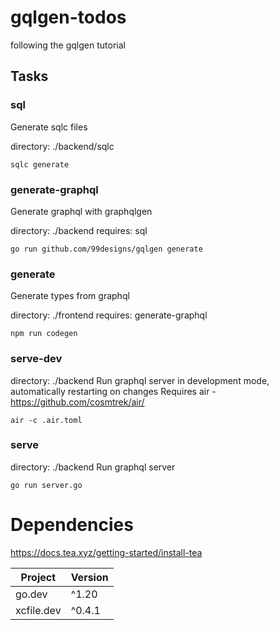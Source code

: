 # gqlgen-todos

following the gqlgen tutorial


## Tasks
### sql

Generate sqlc files


directory: ./backend/sqlc
```
sqlc generate
```

### generate-graphql

Generate graphql with graphqlgen

directory: ./backend
requires: sql
```
go run github.com/99designs/gqlgen generate
```

### generate

Generate types from graphql

directory: ./frontend
requires: generate-graphql
```
npm run codegen
```

### serve-dev

directory: ./backend
Run graphql server in development mode, automatically restarting on changes
Requires air - https://github.com/cosmtrek/air/

```
air -c .air.toml
```
### serve

directory: ./backend
Run graphql server

```
go run server.go
```


# Dependencies
https://docs.tea.xyz/getting-started/install-tea

| Project    | Version |
| ---------- | ------- |
| go.dev     | ^1.20   |
| xcfile.dev | ^0.4.1  |
